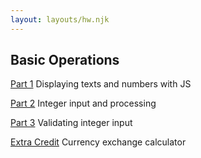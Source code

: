 ```yaml
---
layout: layouts/hw.njk
---
```

## Basic Operations

[Part 1](hw2.1.html) Displaying texts and numbers with JS

[Part 2](hw2.hw2.html) Integer input and processing

[Part 3](hw2.3.html) Validating integer input

[Extra Credit](hw2.ex.html) Currency exchange calculator
